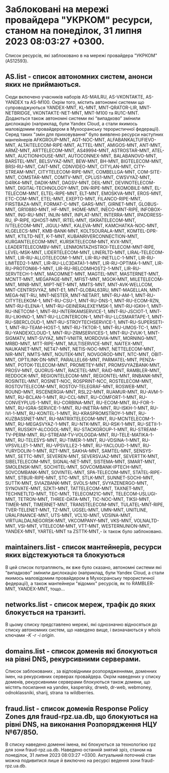 # Заблоковані на мережі провайдера "УКРКОМ" ресурси, станом на понеділок, 31 липня 2023 08:03:27 +0300.
Список ресурсів, які заблоковано в на мережі провайдера "УКРКОМ" (AS12593).

## <b>AS.list</b> - список автономних систем, анонси яких не приймаються.

Сюди включено учасників наборів AS-MAILRU, AS-VKONTAKTE, AS-YANDEX та
AS-M100. Окрім того, містить автономні системи що супроводжуються
YANDEX-MNT, KL-MNT, MNT-QRATOR-LIR, MNT-NETBRIDGE, VKONTAKTE-NET-MNT,
MNT-M100 та RU1C-MNT. Додаються також автономні системи які “випадково”
змінили дислокацію (наприклад, були Yandex Cloud, а стали якимось
маловідомим провайдером в Мухосранську терористичної федерації). Серед
таких "змін для приховування" було виявлено ресурси наступних мантейнерів
AFKGROUP-MNT, AGT-NOC-MNT, ALFABANKALTUFIEVO-MNT, ALTAITELECOM-RIPE-MNT, ALTTEL-MNT, AMIGOS-MNT, ANT-MNT, ARMZ-MNT, ARTTELECOM-MNT, AS49994-MNT, ASTROSTAR-MNT, ATEL-MNT, AUCTIONHOUSE-MNT, AUTOCONNEX-MNT, BALABANOVO-MNT, BARSTEL-MNT, BELSVYAZ-MNT, BEW-MNT, BH-MNT, BIGTELECOM-MNT, BRSI-RU-MNT, CAIT-MNT, CDNVIDEO-MNT, CITYLAN-MNT, CITY-STREAM-MNT, CITYTELECOM-RIPE-MNT, COMBELLGA-MNT, COM-SITE-MNT, COMSTAR-MNT, COMTV-MNT, CPLUS1-MNT, CWSVYAZ-MNT, D4RK4-MNT, DADIK-MNT, DAGSV-MNT, DEIL-MNT, DEVINOTELECOM-MNT, DIGITAL-TECHNOLOGY-MNT, DIN-RIPE-MNT, EKOMOBILE-MNT, EL-TELECOM-MNT, ELTEL-RIPE-MNT, ELT-MNT, EMOSKVA-MNT, EROS-MNT, ETC-COM-MNT, ETEL-MNT, EXEPTO-MNT, FILANCO-RIPE-MNT, FIRSTBAZA-MNT, FORMAT-C-MNT, GARS-MNT, GIRNET-MNT, GLOBUS-MNT, GR10880-MNT, HF-MNT, IHOME-MNT, INECO-MNT-RIPE, INFOBOX-MNT, ING-RU-MNT, INLIN-MNT, INPLAT-MNT, INTERRA-MNT, IPADDRESS-RU, IP-RIPE, IQHOST-MNT, IRTEL-MNT, ISKRATELECOM-MNT, IVTELECOM-MNT, JIGULI-MNT, KALEVA-MNT, KAMCHATKA-NOC-MNT, KLGELECS-MNT, KMB-BANK-MNT, KOLTSOURALA-MNT, KOMTEL-DPR-MNT, KTILTD-NET, K-T-MNT, KUBANRIVERCONNECTION-MNT, KURGANTELECOM-MNT, KURSKTELECOM-MNT, KVX-MNT, LEADERTELECOMBV-MNT, LENMONTAZHSTROI-TELECOM-MNT-RIPE, LEVEL-MSK-MNT, LIDERTELECOM-MNT, LINERLTD-MNT, LIRAL-TELECOM-MNT, LIR-RU-ALLOTELECOM-1-MNT, LIR-RU-INETLLC-1-MNT, LIR-RU-LIMITED2-1-MNT, LIR-RU-LLC3DATA1-1-MNT, LIR-RU-OPTIMA-1-MNT, LIR-RU-PROTON66-1-MNT, LIR-RU-RELCOMHOST2-1-MNT, LIR-RU-SERVTECH-1-MNT, MACOMNET-MNT, MAGTEL-MNT, MASTERNET-MNT, MCNTT-MNT, MEGAPAGE-MNT, MFIST-MNT, MGOK-MNT, MILETELECOM-MNT, MINB-MNT, MIPT-NET-MNT, MMTS-MNT, MNT-AVK-WELLCOM, MNT-CENTRSVYAZ, MNT-E1, MNT-GLOBAL63RU, MNT-MAGELLAN, MNT-MEGA-NET-RU, MNT-NESTER, MNT-NETART, MNT-RU-AM-1, MNT-RU-CITYTELEKOM-1, MNT-RU-CSU-1, MNT-RU-DNS-1, MNT-RU-ECOM-RZN, MNT-RU-ELENA-1, MNT-RU-GEINERALEXEYMSK-1, MNT-RU-IGKH-1, MNT-RU-INETCOM-1, MNT-RU-INTERKAMSERVICE-1, MNT-RU-JSCIOT-1, MNT-RU-LIKHNO-1, MNT-RU-LLCINTERCON-1, MNT-RU-LLCSMARTAPE-1, MNT-RU-SBERCLOUD-1, MNT-RU-STROYTECHSERVICE-1, MNT-RU-SUPERSETI-1, MNT-RU-TEAM-HOST-1, MNT-RU-TKTOR-1, MNT-RU-UMOS-TC-1, MNT-RU-YANDEXCLOUD-1, MNT-RU-ZRMSERVICES-1, MNT-RU-ZVUK-1, MNT-SIGMATV, MNT-SVYAZ, MNT-VNIITR, MORDOVIA-MNT, MORNING-MNT, MRBD-MNT, MTT-RIPE-MNT, MULTISERVICE-MNT, NAITEX-MNT, NAUKANET-MNT, NET47-MNT, NETIS-NOC-MNT, NETTELECOM-MNT, NIR-MNT, NMTS-MNT, NOUTEK-MNT, NOVGOROD-MNT, NTC-MNT, OBIT-MNT, OPTILINK-DN-MNT, PARALLEL66-MNT, PARMATEL-MNT, PENZA-MNT, POTOK-TELECOM-MNT, PROMETEY-MNT, PROMSVYAZBANK-MNT, PROSV-MNT, QUORUS-MNT, RACETEL-MNT, RAID-MNT, RAMBLER-MNT, REDDOCK-MNT, REGIONTELECOM-MNT, REGIONTEL-MNT, RNBANK-MNT, ROSINTEL-MNT, ROSNET-NOC, ROSPRINT-NCC, ROSTELECOM-MNT, ROSTOVTELECOM-MNT, ROSTOV-TELEGRAF-MNT, ROSWEB-MNT, ROUND-MNT, RSCENERGIA-MNT, RSL22-MNT, RUAMUR-MNT, RU-AVM-1-MNT, RU-BCLAN-1-MNT, RU-CCL-MNT, RU-COMFORT-1-MNT, RU-CONVEYPLUS-1-MNT, RU-CORBINA-MNT, RU-ECOM-MNT, RU-FOR-1-MNT, RU-IGRA-SERVICE-1-MNT, RU-INETRA-MNT, RU-ISKH-1-MNT, RU-IVI-1-MNT, RU-KONTEL-1-MNT, RU-KRASPROMSTROY-1-MNT, RU-KUZBASSNET-MNT, RU-MATRIXTELECOM-MNT, RU-MCNTELECOM-1-MNT, RU-MEGASVYAZ-1-MNT, RU-NTK-MNT, RU-RSK-1-MNT, RU-SETII-1-MNT, RUSSKIY-ALCOGOL-MNT, RU-STACKGROUP-1-MNT, RU-STREAM-TV-PERM-MNT, RU-STREAM-TV-VOLOGDA-MNT, RU-TELE-MATIKA-1-MNT, RU-TELESYS-MNT, RU-TIMER-1-MNT, RU-VDSINA-1-MNT, RU-VPSVILLE1-1-MNT, RU-VPSVILLE2-1-MNT, RU-YACLOUD-1-MNT, RU-YURYDOLIN-1-MNT, RZT-MNT, SAKHA-MNT, SAMTEL-MNT, SENSYS-MNT, SETTC-MNT, SEVEREN-MNT, SEVERSVJAZ-MNT, SEVERTTK-MNT, SIBELTELECOM-MNT, SIGNAL-NET-MNT, SISTEMA-MNT, SMART-MNT, SMOLENSK-MNT, SOCHITEL-MNT, SOVCOMBANK-IPTECH-MNT, SOVCOMBANK-MNT, SOVINTEL-MNT, SPA-TELECOM-MNT, STATEL-RIPE-MNT, STBUR-RIPE-MNT, STC-MNT, STLK-MNT, SUNNET-SOCHI-MNT, SUTTK-MNT, SVIAZBANK-MNT, SVOLS-MNT, SVYAZENERGO-MNT, SYNOVATE-MNT, SZKTI-MNT, TATTELECOM-MNT, TAXNET-MNT, TECHNETLTD-MNT, TEC-MNT, TELECOM21C-MNT, TELECOM-USLUGI-MNT, TETRON-MNT, THREE-DATA-MNT, TIC-NOC-MNT, TIKSI-MNT, TIMER-MNT, TIMERNET-MNT, TRANSTELECOM-MNT, TULATEL-MNT-RIPE, TVER-TELENET-MNT, TZ-MNT, UGSEL-MNT, UMN-MNT, UNITLINE, URALFINANCE-MNT, UTS-MNT, VCL10-MNT, VDSINA-MNT, VIRTUALDALNEGORSK-MNT, VKCOMPANY-MNT, VKS-MNT, VOLNALTD-MNT, VSI-MNT, VTELECOM-MNT, VTT-MNT, WESTERNUNION-MNT, YANDEX-MNT, YARTEL-MNT та ZSTTK-MNT,- їх також було заблоковано.

## <b>maintainers.list</b> - список мантейнерів, ресурси яких відстежуються та блокуються

В цей список потрапляють, як вже було сказано, автономні системи які
“випадково” змінили дислокацію (наприклад, були Yandex Cloud, а стали
якимось маловідомим провайдером в Мухосранську терористичної федерації),
а також мантейнери "відомих" ресурсів, як то RAMBLER-MNT, YANDEX-MNT,
тощо…

## <b>networks.list</b> - cписок мереж, трафік до яких блокується на транзиті.

В цьому списку представлено мережі, які однозначно відносяться до списку
автономних систем, що наведено вище, і визначаються у whois ключами _-K
-r -i origin_.

## <b>domains.list</b> - список доменів які блокуються на рівні DNS, рекурсивними серверами. 

Список заблокованих , за відповідними розпорядженнями, доменних імен, на
рекурсивних серверах провайдера. Окрім наведених у списку доменів, 
рекурсивними серверами блокуються також домени, що містять посилання на
yandex, kaspersky, drweb, dr-web, webmoney, odnoklassniki, sharij, strana
та wildberries.

## <b>fraud.list</b> - список доменів Response Policy Zones для fraud-rpz.ua.db, що блокуються на рівні DNS, на виконання Розпорядження НЦУ №67/850.

В списку наведено доменні імена, які блокуються за технологією rpz для
зони fraud-rpz.ua.db.
Наведено останній знятий зріз, станом на понеділок, 31 липня 2023 08:03:27 +0300.
Актуальний поточний стан можна подивитися лише й виключно на ресурсі
ведення зони fraud-rpz.ua.db.

